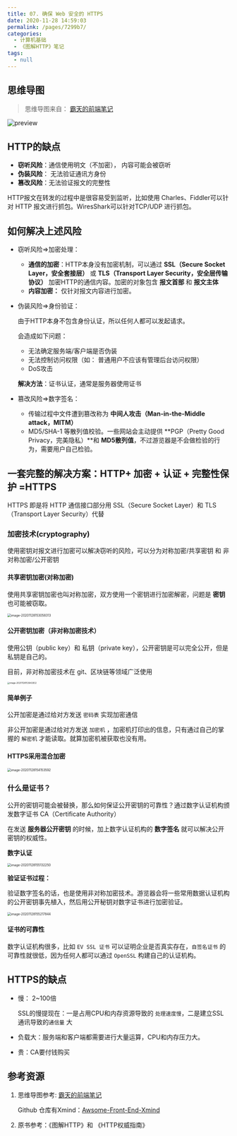 ```yaml
---
title: 07. 确保 Web 安全的 HTTPS
date: 2020-11-28 14:59:03
permalink: /pages/7299b7/
categories: 
  - 计算机基础
  - 《图解HTTP》笔记
tags: 
  - null
---
```


## 思维导图

> 思维导图来自： [霸天的前端笔记](https://www.zhihu.com/column/c_57862727)

![preview](./assets/img/v2-abbe3ff22aa7947cf7b80f211c8b67d6_r.jpg)

## HTTP的缺点

- **窃听风险**：通信使用明文（不加密）， 内容可能会被窃听
- **伪装风险**： 无法验证通讯方身份
- **篡改风险**：无法验证报文的完整性

HTTP报文在转发的过程中是很容易受到监听，比如使用 Charles、Fiddler可以针对 HTTP 报文进行抓包。WiresShark可以针对TCP/UDP 进行抓包。

## 如何解决上述风险

- 窃听风险=>加密处理：

  - **通信的加密**：HTTP本身没有加密机制，可以通过 **SSL（Secure Socket Layer，安全套接层）** 或 **TLS（Transport Layer Security，安全层传输协议）** 加密HTTP的通信内容。加密的对象包含 **报文首部**  和 **报文主体**
  - **内容加密：** 仅针对报文内容进行加密。

- 伪装风险=>身份验证：

  由于HTTP本身不包含身份认证，所以任何人都可以发起请求。

  会造成如下问题：

  - 无法确定服务端/客户端是否伪装
  - 无法控制访问权限（如： 普通用户不应该有管理后台访问权限）
  - DoS攻击

  **解决方法**：证书认证，通常是服务器使用证书

- 篡改风险=>数字签名：

  - 传输过程中文件遭到篡改称为 **中间人攻击（Man-in-the-Middle attack，MITM）**
  - MD5/SHA-1 等散列值校验。一些网站会主动提供 **PGP（Pretty Good Privacy，完美隐私）**和 **MD5散列值**，不过游览器是不会做检验的行为，需要用户自己检验。

## 一套完整的解决方案：HTTP+ 加密 + 认证 + 完整性保护 =HTTPS

HTTPS 即是将 HTTP 通信接口部分用 SSL（Secure Socket Layer）和 TLS（Transport Layer Security）代替

### 加密技术(cryptography)

使用密钥对报文进行加密可以解决窃听的风险，可以分为对称加密/共享密钥 和 非对称加密/公开密钥

#### 共享密钥加密(对称加密)

使用共享密钥加密也叫对称加密，双方使用一个密钥进行加密解密，问题是 **密钥** 也可能被窃取。

<img src="./assets/img/image-20201128153058313.png" alt="image-20201128153058313" style="zoom:50%;margin-left:0" />

#### 公开密钥加密（非对称加密技术）

使用公钥（public key）和 私钥（private key），公开密钥是可以完全公开，但是私钥是自己的。

目前，非对称加密技术在 git、区块链等领域广泛使用

<img src="./assets/img/image-20201128153642832.png" alt="image-20201128153642832" style="zoom: 33%; margin-left: 0px;" />

#### 简单例子

公开加密是通过给对方发送 `密码表` 实现加密通信

非公开加密是通过给对方发送 `加密机` ，加密机打印出的信息，只有通过自己的掌握的 `解密机` 才能读取。就算加密机被获取也没有用。

#### HTTPS采用混合加密

<img src="./assets/img/image-20201128154153592.png" alt="image-20201128154153592" style="zoom:50%;margin:0" />

### 什么是证书？

公开的密钥可能会被替换，那么如何保证公开密钥的可靠性？通过数字认证机构颁发数字证书 CA（Certificate Authority）

在发送  **服务器公开密钥**  的时候，加上数字认证机构的 **数字签名** 就可以解决公开密钥的权威性。

**数字认证**

<img src="./assets/img/image-20201128155132250.png" alt="image-20201128155132250" style="zoom:50%;" />

**验证证书过程：**

验证数字签名的话，也是使用非对称加密技术。游览器会将一些常用数据认证机构的公开密钥事先植入，然后用公开秘钥对数字证书进行加密验证。

<img src="./assets/img/image-20201128155217844.png" alt="image-20201128155217844" style="zoom:50%;margin-left:0" />

#### 证书的可靠性

数字认证机构很多，比如 `EV SSL 证书` 可以证明企业是否真实存在，`自签名证书` 的可靠性就很低，因为任何人都可以通过 `OpenSSL` 构建自己的认证机构。

## HTTPS的缺点

- 慢： 2~100倍

  SSL的慢提现在：一是占用CPU和内存资源导致的 `处理速度慢`，二是建立SSL通讯导致的`通信量` 大

- 负载大：服务端和客户端都需要进行大量运算，CPU和内存压力大。
- 贵：CA要付钱购买

## 参考资源

1. 思维导图参考:  [霸天的前端笔记](https://www.zhihu.com/column/c_57862727)

   Github 仓库有Xmind：[Awsome-Front-End-Xmind](https://github.com/bailinlin/Awsome-Front-End-Xmind)

2. 原书参考：《图解HTTP》和 《HTTP权威指南》